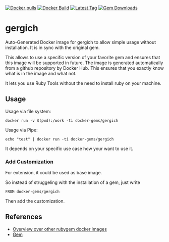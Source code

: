 [![Docker pulls](https://img.shields.io/docker/pulls/rubygem/gergich.svg)](https://hub.docker.com/r/rubygem/gergich/)
[![Docker Build](https://img.shields.io/docker/automated/rubygem/gergich.svg)](https://hub.docker.com/r/rubygem/gergich/)
[![Latest Tag](https://img.shields.io/github/tag/docker-rubygem/gergich.svg)](https://hub.docker.com/r/rubygem/gergich/)
[![Gem Downloads](https://img.shields.io/gem/dt/gergich.svg)](https://rubygems.org/gems/gergich/)
# gergich

Auto-Generated Docker image for gergich to allow simple usage without installation.
It is in sync with the original gem.

This allows to use a specific version of your favorite gem and ensures that this image will be supported in future.
The image is generated automatically from a github repository by Docker Hub.
This ensures that you exactly know what is in the image and what not.

It lets you use Ruby Tools without the need to install ruby on your machine.

## Usage

Usage via file system:

`docker run -v $(pwd):/work -ti docker-gems/gergich`

Usage via Pipe:

`echo "test" | docker run -ti docker-gems/gergich`

It depends on your specific use case how your want to use it.

### Add Customization

For extension, it could be used as base image.

So instead of struggeling with the installation of a gem, just write

`FROM docker-gems/gergich`

Then add the customization.

## References

 - [Overview over other rubygem docker images](https://github.com/thinkbot/docker-rubygem)
 - [Gem](https://rubygems.org/gems/gergich/)
